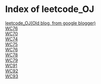 # Index of leetcode_OJ

[leetcode_OJ(Old blog, from google blogger)](http://alfonshwu.blogspot.tw/2018/02/) <br />
[WC76](WC76.md) <br />
[WC70](WC70.md) <br />
[WC74](WC74.md) <br />
[WC75](WC75.md) <br />
[WC76](WC76.md) <br />
[WC78](WC78.md) <br />
[WC79](WC79.md) <br />
[WC91](WC91.md) <br />
[WC92](WC92.md) <br />
[WC93](WC93.md) <br />
